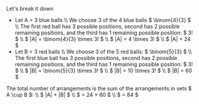 Let's break it down
<ul>
<li> Let A = 3 blue balls \\
We choose 3 of the 4 blue balls $ \binom{4}{3} $ \\
The first red ball has 3 possible positions, second has 2 possible remaining positions, and the third has 1 remaining possible position: $ 3! $ \\
$ |A| = \binom{4}{3} \times 3! $ \\
$ |A| = 4 \times 3! $ \\
$ |A| = 24 $
	<li> Let B = 3 red balls \\
	      We choose 3 of the 5 red balls: $ \binom{5}{3} $ \\
	      The first blue ball has 3 possible positions, second has 2 possible remaining positions, and the third has 1 remaining possible position: $ 3! $ \\
	      $ |B| = \binom{5}{3} \times 3! $ \\
	      $ |B| = 10 \times 3! $ \\
	      $ |B| = 60 $
</ul>
The total number of arrangements is the sum of the arrangements in sets $ A \cup B $: \\
$ |A| + |B| $ \\
$ = 24 + 60 $ \\
$ = 84 $
